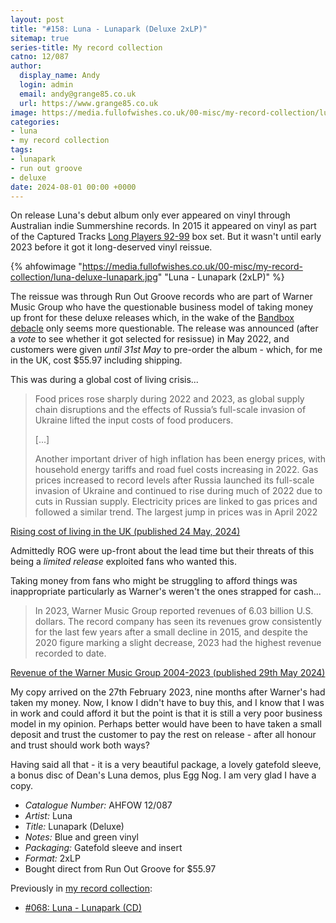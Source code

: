 ```yaml
---
layout: post
title: "#158: Luna - Lunapark (Deluxe 2xLP)"
sitemap: true
series-title: My record collection
catno: 12/087
author:
  display_name: Andy
  login: admin
  email: andy@grange85.co.uk
  url: https://www.grange85.co.uk
image: https://media.fullofwishes.co.uk/00-misc/my-record-collection/luna-deluxe-lunapark.jpg
categories:
- luna
- my record collection
tags:
- lunapark
- run out groove
- deluxe
date: 2024-08-01 00:00 +0000
---
```

On release Luna's debut album only ever appeared on vinyl through Australian indie Summershine records. In 2015 it appeared on vinyl as part of the Captured Tracks [Long Players 92-99](/database/luna/releases/long-players-92-99/) box set. But it wasn't until early 2023 before it got it long-deserved vinyl reissue.

{% ahfowimage "https://media.fullofwishes.co.uk/00-misc/my-record-collection/luna-deluxe-lunapark.jpg" "Luna - Lunapark (2xLP)" %}

The reissue was through Run Out Groove records who are part of Warner Music Group who have the questionable business model of taking money up front for these deluxe releases which, in the wake of the [Bandbox debacle](/2024/03/06/bandbox-files-for-an-assignment-for-the-benefit-of-creditors/) only seems more questionable. The release was announced (after a _vote_ to see whether it got selected for resissue) in May 2022, and customers were given _until 31st May_ to pre-order the album - which, for me in the UK, cost $55.97 including shipping.

This was during a global cost of living crisis...

<blockquote>
<p>Food prices rose sharply during 2022 and 2023, as global supply chain disruptions and the effects of Russia’s full-scale invasion of Ukraine lifted the input costs of food producers.</p>
<p>[...]</p>
<p>Another important driver of high inflation has been energy prices, with household energy tariffs and road fuel costs increasing in 2022. Gas prices increased to record levels after Russia launched its full-scale invasion of Ukraine and continued to rise during much of 2022 due to cuts in Russian supply. Electricity prices are linked to gas prices and followed a similar trend. The largest jump in prices was in April 2022</p>

</blockquote>
<p class="caption"><a href="https://commonslibrary.parliament.uk/research-briefings/cbp-9428/">Rising cost of living in the UK (published 24 May, 2024)</a></p>

Admittedly ROG were up-front about the lead time but their threats of this being a _limited release_ exploited fans who wanted this. 

Taking money from fans who might be struggling to afford things was inappropriate particularly as Warner's weren't the ones strapped for cash...

<blockquote>
In 2023, Warner Music Group reported revenues of 6.03 billion U.S. dollars. The record company has seen its revenues grow consistently for the last few years after a small decline in 2015, and despite the 2020 figure marking a slight decrease, 2023 had the highest revenue recorded to date.
</blockquote>
<p class="caption"><a href="https://www.statista.com/statistics/264541/revenue-of-the-warner-music-group/">Revenue of the Warner Music Group 2004-2023 (published 29th May 2024)</a></p>

My copy arrived on the 27th February 2023, nine months after Warner's had taken my money. Now, I know I didn't have to buy this, and I know that I was in work and could afford it but the point is that it is still a very poor business model in my opinion. Perhaps better would have been to have taken a small deposit and trust the customer to pay the rest on release - after all honour and trust should work both ways?

Having said all that - it is a very beautiful package, a lovely gatefold sleeve, a bonus disc of Dean's Luna demos, plus Egg Nog. I am very glad I have a copy.

 - *Catalogue Number:* AHFOW 12/087
 - *Artist:* Luna
 - *Title:* Lunapark (Deluxe)
 - *Notes:* Blue and green vinyl
 - *Packaging:* Gatefold sleeve and insert
 - *Format:* 2xLP
 - Bought direct from Run Out Groove for $55.97

Previously in [my record collection](/category/my-record-collection):
 - [#068: Luna - Lunapark (CD)](/2023/09/11/my-record-collection-068-luna-lunapark-cd/)
